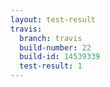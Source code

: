 ```yaml
---
layout: test-result
travis:
  branch: travis
  build-number: 22
  build-id: 14539339
  test-result: 1
---
```

